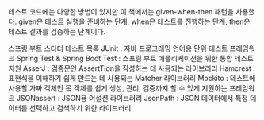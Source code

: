 테스트 코드에는 다양한 방법이 있지만 이 책에서는 given-when-then 패턴을 사용했다. given은 테스트 실행을 준비하는 단계, when은 테스트를 진행하는 단계, then은 테스트 결과를 검증하는 단계이다. 

스프링 부트 스타터 테스트 목록
JUnit : 자바 프로그래밍 언어용 단위 테스트 프레임워크
Spring Test & Spring Boot Test : 스프링 부트 애플리케이션을 위한 통합 테스트 지원
AsserJ : 검증문인 AssertTion을 작성하는 데 사용되는 라이브러리
Hamcrest : 표현식을 이해하기 쉽게 만드는 데 사용되는 Matcher 라이브러리
Mockito : 테스트에 사용할 가짜 객체인 목 객체를 쉽게 생성, 관리, 검증까지 할 수 있게 지원하는 프레임워크
JSONassert : JSON용 어설션 라이브러리
JsonPath : JSON 데이터에서 특정 데이터를 선택하고 검색하기 위한 라이브러리